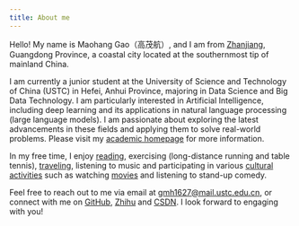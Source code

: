 ```yaml
---
title: About me
---
```


Hello! My name is Maohang Gao（高茂航）, and I am from [Zhanjiang](https://kangaroogao.com/posts/4cde/), Guangdong Province, a coastal city located at the southernmost tip of mainland China.

I am currently a junior student at the University of Science and Technology of China (USTC) in Hefei, Anhui Province, majoring in Data Science and Big Data Technology. I am particularly interested in Artificial Intelligence, including deep learning and its applications in natural language processing (large language models). I am passionate about exploring the latest advancements in these fields and applying them to solve real-world problems. Please visit my [academic homepage](https://gmh1627.github.io/) for more information.

In my free time, I enjoy [reading](https://kangaroogao.com/tags/%E9%98%85%E8%AF%BB/), exercising (long-distance running and table tennis), [traveling](https://kangaroogao.com/tags/%E8%A1%8C%E8%B5%B0%E8%B6%B3%E8%BF%B9/), listening to music and participating in various [cultural activities](https://kangaroogao.com/posts/cbba/) such as watching [movies](https://kangaroogao.com/movies/) and listening to stand-up comedy.

Feel free to reach out to me via email at gmh1627@mail.ustc.edu.cn, or connect with me on [GitHub](https://github.com/gmh1627), [Zhihu](https://www.zhihu.com/people/95-9-17-28-56) and [CSDN](https://blog.csdn.net/weixin_73004416?type=blog). I look forward to engaging with you!